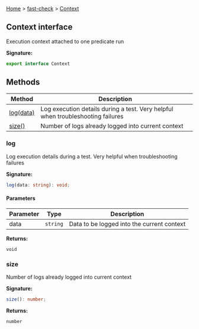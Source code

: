 [Home](/) &gt; [fast-check](../fast-check.md) &gt; [Context](Context.md)

## Context interface

Execution context attached to one predicate run

<b>Signature:</b>

```typescript
export interface Context 
```

## Methods

|  Method | Description |
|  --- | --- |
|  [log(data)](Context.md#log) | Log execution details during a test. Very helpful when troubleshooting failures |
|  [size()](Context.md#size) | Number of logs already logged into current context |

### log

Log execution details during a test. Very helpful when troubleshooting failures

<b>Signature:</b>

```typescript
log(data: string): void;
```

#### Parameters

|  Parameter | Type | Description |
|  --- | --- | --- |
|  data | <code>string</code> | Data to be logged into the current context |

<b>Returns:</b>

`void`

### size

Number of logs already logged into current context

<b>Signature:</b>

```typescript
size(): number;
```
<b>Returns:</b>

`number`

